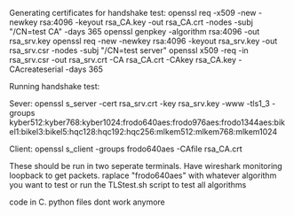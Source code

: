 Generating certificates for handshake test:
openssl req -x509 -new -newkey rsa:4096 -keyout rsa_CA.key -out rsa_CA.crt -nodes -subj "/CN=test CA" -days 365 
openssl genpkey -algorithm rsa:4096 -out rsa_srv.key
openssl req -new -newkey rsa:4096 -keyout rsa_srv.key -out rsa_srv.csr -nodes -subj "/CN=test server" 
openssl x509 -req -in rsa_srv.csr -out rsa_srv.crt -CA rsa_CA.crt -CAkey rsa_CA.key -CAcreateserial -days 365

Running handshake test:

Sever:
openssl s_server -cert rsa_srv.crt -key rsa_srv.key -www -tls1_3 -groups kyber512:kyber768:kyber1024:frodo640aes:frodo976aes:frodo1344aes:bikel1:bikel3:bikel5:hqc128:hqc192:hqc256:mlkem512:mlkem768:mlkem1024

Client:
openssl s_client -groups frodo640aes -CAfile rsa_CA.crt


These should be run in two seperate terminals. Have wireshark monitoring loopback to get packets. raplace "frodo640aes" with whatever algorithm you want to test or run the TLStest.sh script to test all algorithms


code in C. python files dont work anymore
